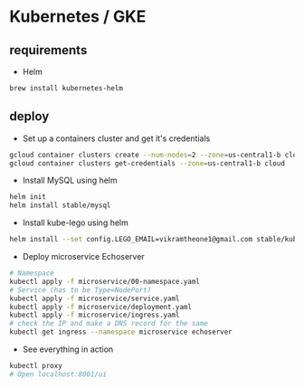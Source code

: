 # Kubernetes / GKE

## requirements

- Helm

``` bash
brew install kubernetes-helm
```

## deploy

- Set up a containers cluster and get it's credentials

``` bash
gcloud container clusters create --num-nodes=2 --zone=us-central1-b cloud
gcloud container clusters get-credentials --zone=us-central1-b cloud
```

- Install MySQL using helm

``` bash
helm init
helm install stable/mysql
```

- Install kube-lego using helm

``` bash
helm install --set config.LEGO_EMAIL=vikramtheone1@gmail.com stable/kube-lego
```

- Deploy microservice Echoserver

``` bash
# Namespace
kubectl apply -f microservice/00-namespace.yaml
# Service (has to be Type=NodePort)
kubectl apply -f microservice/service.yaml
kubectl apply -f microservice/deployment.yaml
kubectl apply -f microservice/ingress.yaml
# check the IP and make a DNS record for the same
kubectl get ingress --namespace microservice echoserver
```

- See everything in action

``` bash
kubectl proxy
# Open localhost:8001/ui
```
